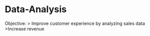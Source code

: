 # Data-Analysis
 Objective: > Improve customer experience by analyzing sales data >Increase revenue
